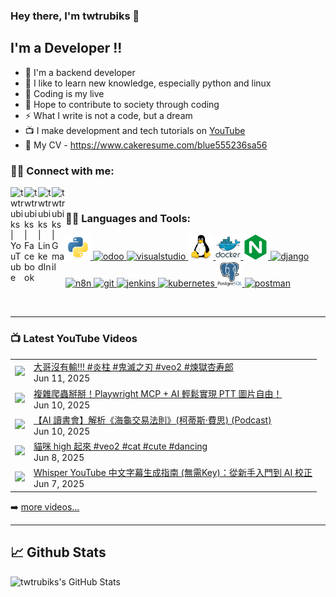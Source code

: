 ### Hey there, I'm twtrubiks 👋

## I'm a Developer !!

- 🔭 I'm a backend developer
- 🌱 I like to learn new knowledge, especially python and linux
- 👯 Coding is my live
- 🥅 Hope to contribute to society through coding
- ⚡  What I write is not a code, but a dream
- 📺 I make development and tech tutorials on [YouTube](https://www.youtube.com/user/blue524326)
- 🔭 My CV - https://www.cakeresume.com/blue555236sa56

### 🙋‍♂️ Connect with me:

[<img align="left" alt="twtrubiks | YouTube" width="22px" src="https://cdn.jsdelivr.net/npm/simple-icons@v3/icons/youtube.svg" />][youtube]
[<img align="left" alt="twtrubiks | Facebook" width="22px" src="https://cdn.jsdelivr.net/npm/simple-icons@v3/icons/facebook.svg" />][facebook]
[<img align="left" alt="twtrubiks | LinkedIn" width="22px" src="https://cdn.jsdelivr.net/npm/simple-icons@v3/icons/linkedin.svg" />][linkedin]
[<img align="left" alt="twtrubiks | Gmail" width="22px" src="https://cdn.jsdelivr.net/npm/simple-icons@v3/icons/gmail.svg" />][gmail]

<br />

### 👨‍💻 Languages and Tools:

<p align="left"> <a href="https://www.python.org" target="_blank"> <img src="https://raw.githubusercontent.com/devicons/devicon/master/icons/python/python-original.svg" alt="python" width="40" height="40"/> <a href="https://www.odoo.com/" target="_blank"> <img src="https://upload.wikimedia.org/wikipedia/commons/thumb/5/50/Odoo_logo.svg/320px-Odoo_logo.svg.png" alt="odoo" width="65" height="40"/> </a> <a href="https://code.visualstudio.com/" target="_blank"> <img src="https://upload.wikimedia.org/wikipedia/commons/thumb/9/9a/Visual_Studio_Code_1.35_icon.svg/240px-Visual_Studio_Code_1.35_icon.svg.png" alt="visualstudio" width="40" height="40"/> </a> <a href="https://www.linux.org/" target="_blank"> <img src="https://raw.githubusercontent.com/devicons/devicon/master/icons/linux/linux-original.svg" alt="linux" width="40" height="40"/> <a href="https://www.docker.com/" target="_blank"> <img src="https://raw.githubusercontent.com/devicons/devicon/master/icons/docker/docker-original-wordmark.svg" alt="docker" width="40" height="40"/> </a> </a> <a href="https://www.nginx.com" target="_blank"> <img src="https://raw.githubusercontent.com/devicons/devicon/master/icons/nginx/nginx-original.svg" alt="nginx" width="40" height="40"/> </a> </a> <a href="https://www.djangoproject.com/" target="_blank"> <img src="https://upload.wikimedia.org/wikipedia/commons/7/75/Django_logo.svg" alt="django" width="40" height="40"/> </a> <a href="[https://flask.palletsprojects.com/](https://upload.wikimedia.org/wikipedia/commons/5/53/N8n-logo-new.svg)" target="_blank"> <img src="https://upload.wikimedia.org/wikipedia/commons/5/53/N8n-logo-new.svg" alt="n8n" width="40" height="40"/> </a> <a href="https://git-scm.com/" target="_blank"> <img src="https://www.vectorlogo.zone/logos/git-scm/git-scm-icon.svg" alt="git" width="40" height="40"/> </a> <a href="https://www.jenkins.io" target="_blank"> <img src="https://www.vectorlogo.zone/logos/jenkins/jenkins-icon.svg" alt="jenkins" width="40" height="40"/> </a> <a href="https://kubernetes.io" target="_blank"> <img src="https://www.vectorlogo.zone/logos/kubernetes/kubernetes-icon.svg" alt="kubernetes" width="40" height="40"/> </a> <a href="https://www.postgresql.org" target="_blank"> <img src="https://raw.githubusercontent.com/devicons/devicon/master/icons/postgresql/postgresql-original-wordmark.svg" alt="postgresql" width="40" height="40"/> </a> <a href="https://postman.com" target="_blank"> <img src="https://www.vectorlogo.zone/logos/getpostman/getpostman-icon.svg" alt="postman" width="40" height="40"/> </a> </p>

<br />

---

### 📺 Latest YouTube Videos

<table>
    <tbody>
<!-- YOUTUBE:START --><tr><td><a href="https://www.youtube.com/shorts/uNpqOI1i3wI"><img width="140px" src="https://i.ytimg.com/vi/uNpqOI1i3wI/mqdefault.jpg"></a></td>
<td><a href="https://www.youtube.com/shorts/uNpqOI1i3wI">大哥沒有輸!!!  #炎柱 #鬼滅之刃 #veo2 #煉獄杏寿郎</a><br/>Jun 11, 2025</td></tr>
<tr><td><a href="https://www.youtube.com/watch?v=3u7m4XPT8Zs"><img width="140px" src="https://i.ytimg.com/vi/3u7m4XPT8Zs/mqdefault.jpg"></a></td>
<td><a href="https://www.youtube.com/watch?v=3u7m4XPT8Zs">複雜爬蟲掰掰！Playwright MCP + AI 輕鬆實現 PTT 圖片自由！</a><br/>Jun 10, 2025</td></tr>
<tr><td><a href="https://www.youtube.com/watch?v=0VWoTw_k3EU"><img width="140px" src="https://i.ytimg.com/vi/0VWoTw_k3EU/mqdefault.jpg"></a></td>
<td><a href="https://www.youtube.com/watch?v=0VWoTw_k3EU">【AI 讀書會】解析《海龜交易法則》&lpar;柯蒂斯·費思&rpar; &lpar;Podcast&rpar;</a><br/>Jun 10, 2025</td></tr>
<tr><td><a href="https://www.youtube.com/shorts/DoL-fP5Y_Xg"><img width="140px" src="https://i.ytimg.com/vi/DoL-fP5Y_Xg/mqdefault.jpg"></a></td>
<td><a href="https://www.youtube.com/shorts/DoL-fP5Y_Xg">貓咪 high 起來 #veo2 #cat #cute #dancing</a><br/>Jun 8, 2025</td></tr>
<tr><td><a href="https://www.youtube.com/watch?v=E-X3kp8wCIg"><img width="140px" src="https://i.ytimg.com/vi/E-X3kp8wCIg/mqdefault.jpg"></a></td>
<td><a href="https://www.youtube.com/watch?v=E-X3kp8wCIg">Whisper YouTube 中文字幕生成指南 &lpar;無需Key&rpar;：從新手入門到 AI 校正</a><br/>Jun 7, 2025</td></tr>
<!-- YOUTUBE:END -->
    </tbody>
</table>

➡️ [more videos...](https://www.youtube.com/user/blue524326)

---

## 📈 Github Stats

<p align="left">
  <img align="left" alt="twtrubiks's GitHub Stats" src="https://github-readme-stats.vercel.app/api?username=twtrubiks&show_icons=true&hide_border=true" />
</p>

[youtube]: https://www.youtube.com/user/blue524326
[linkedin]: https://www.linkedin.com/in/twtrubiks-a09330145/
[facebook]: https://www.facebook.com/TWTRubiks
[gmail]: mailto:twtrubiks@gmail.com
